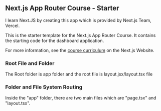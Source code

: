 ## Next.js App Router Course - Starter

I learn Next.JS by creating this app which is provided by Next.js Team, Vercel.

This is the starter template for the Next.js App Router Course. It contains the starting code for the dashboard application.

For more information, see the [course curriculum](https://nextjs.org/learn) on the Next.js Website.

### Root File and Folder

The Root folder is app folder and the root file is layout.jsx/layout.tsx file

### Folder and File System Routing

Inside the "app" folder, there are two main files which are "page.tsx" and "layout.tsx".